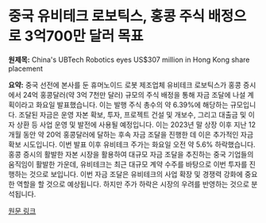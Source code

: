 # 중국 유비테크 로보틱스, 홍콩 주식 배정으로 3억700만 달러 목표

**원제목:** China's UBTech Robotics eyes US$307 million in Hong Kong share placement

**요약:** 중국 선전에 본사를 둔 휴머노이드 로봇 제조업체 유비테크 로보틱스가 홍콩 증시에서 24억 홍콩달러(약 3억 7천만 달러) 규모의 주식 배정을 통해 자금 조달에 나설 계획이라고 화요일 발표했습니다. 이는 발행 주식 총수의 약 6.39%에 해당하는 규모입니다.  조달된 자금은 운영 자본 확보, 투자, 프로젝트 건설 및 개보수, 그리고 대출금 및 이자 상환 등 사업 운영 및 발전에 사용될 예정입니다.  이는 2023년 말 상장 이후 지난 12개월 동안 약 20억 홍콩달러에 달하는 후속 자금 조달을 진행한 데 이은 추가적인 자금 확보 시도입니다.  이번 발표 이후 유비테크 주가는 화요일 오전 약 5.6% 하락했습니다.  홍콩 증시의 활발한 자본 시장을 활용하여 대규모 자금 조달을 추진하는 중국 기업들의 움직임이 활발한 가운데, 유비테크는 최근 대규모 계약 수주를 바탕으로 이번 투자를 진행하는 것으로 보입니다.  이번 자금 조달은 유비테크의 사업 확장 및 경쟁력 강화에 중요한 역할을 할 것으로 예상됩니다.  하지만 주가 하락은 시장의 우려를 반영하는 것으로 분석됩니다.

[원문 링크](https://www.scmp.com/business/markets/article/3319084/chinas-ubtech-robotics-eyes-us307-million-hong-kong-share-placement)
